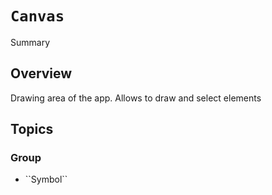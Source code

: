 # ``Canvas``

<!--@START_MENU_TOKEN@-->Summary<!--@END_MENU_TOKEN@-->

## Overview

Drawing area of the app. Allows to draw and select elements

## Topics

### <!--@START_MENU_TOKEN@-->Group<!--@END_MENU_TOKEN@-->

- <!--@START_MENU_TOKEN@-->``Symbol``<!--@END_MENU_TOKEN@-->

